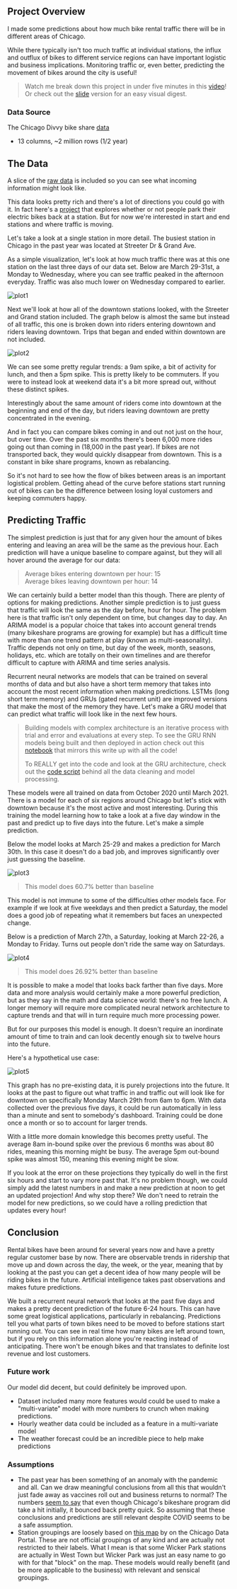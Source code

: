 ## Project Overview

I made some predictions about how much bike rental traffic there will be in different areas of Chicago.

While there typically isn't too much traffic at individual stations, the influx and outflux of bikes to different service regions can have important logistic and business implications. Monitoring traffic or, even better, predicting the movement of bikes around the city is useful!

>Watch me break down this project in under five minutes in this [video](https://youtu.be/e-K7Wk1LjuU)!
>Or check out the [slide](https://docs.google.com/presentation/d/1q1-8wEhc5NM7hwvC_pcPdODU0MeUuYW5fAwNUWNUK4Y/edit#slide=id.gd11b90b2b9_0_101) version for an easy visual digest.

### Data Source

The Chicago Divvy bike share [data](https://divvy-tripdata.s3.amazonaws.com/index.html)
- 13 columns, ~2 million rows (1/2 year)

## The Data
A slice of the [raw data](https://github.com/nick-kopy/Predicting-Bike-Rental-Station-Traffic/blob/main/data_sample.csv) is included so you can see what incoming information might look like.

This data looks pretty rich and there's a lot of directions you could go with it. In fact here's a [project](https://github.com/nick-kopy/Modeling-Electric-Rental-Bike-Lock-Ups) that explores whether or not people park their electric bikes back at a station. But for now we're interested in start and end stations and where traffic is moving. 

Let's take a look at a single station in more detail. The busiest station in Chicago in the past year was located at Streeter Dr & Grand Ave.

As a simple visualization, let's look at how much traffic there was at this one station on the last three days of our data set. Below are March 29-31st, a Monday to Wednesday, where you can see traffic peaked in the afternoon everyday. Traffic was also much lower on Wednesday compared to earlier.

![plot1](graphs/streeter_grand.jpg)

Next we'll look at how all of the downtown stations looked, with the Streeter and Grand station included. The graph below is almost the same but instead of all traffic, this one is broken down into riders entering downtown and riders leaving downtown. Trips that began and ended within downtown are not included.

![plot2](graphs/downtown_inout.jpg)

We can see some pretty regular trends: a 9am spike, a bit of activity for lunch, and then a 5pm spike. This is pretty likely to be commuters. If you were to instead look at weekend data it's a bit more spread out, without these distinct spikes.

Interestingly about the same amount of riders come into downtown at the beginning and end of the day, but riders leaving downtown are pretty concentrated in the evening.

And in fact you can compare bikes coming in and out not just on the hour, but over time. Over the past six months there's been 6,000 more rides going out than coming in (18,000 in the past year). If bikes are not transported back, they would quickly disappear from downtown. This is a constant in bike share programs, known as rebalancing.

So it's not hard to see how the flow of bikes between areas is an important logistical problem. Getting ahead of the curve before stations start running out of bikes can be the difference between losing loyal customers and keeping commuters happy.

## Predicting Traffic
The simplest prediction is just that for any given hour the amount of bikes entering and leaving an area will be the same as the previous hour. Each prediction will have a unique baseline to compare against, but they will all hover around the average for our data:

>Average bikes entering downtown per hour: 15  
>Average bikes leaving downtown per hour: 14  

We can certainly build a better model than this though. There are plenty of options for making predictions. Another simple prediction is to just guess that traffic will look the same as the day before, hour for hour. The problem here is that traffic isn't only dependent on time, but changes day to day. An ARIMA model is a popular choice that takes into account general trends (many bikeshare programs are growing for example) but has a difficult time with more than one trend pattern at play (known as multi-seasonality). Traffic depends not only on time, but day of the week, month, seasons, holidays, etc. which are totally on their own timelines and are therefor difficult to capture with ARIMA and time series analysis.

Recurrent neural networks are models that can be trained on several months of data and but also have a short term memory that takes into account the most recent information when making predictions. LSTMs (long short term memory) and GRUs (gated recurrent unit) are improved versions that make the most of the memory they have. Let's make a GRU model that can predict what traffic will look like in the next few hours.

>Building models with complex architecture is an iterative process with trial and error and evaluations at every step. To see the GRU RNN models being built and then deployed in action check out this [notebook](https://github.com/nick-kopy/Predicting-Bike-Rental-Station-Traffic/blob/main/prediction.ipynb) that mirrors this write up with all the code!
>
>To REALLY get into the code and look at the GRU architecture, check out the [code script](https://github.com/nick-kopy/Predicting-Bike-Rental-Station-Traffic/blob/main/model_funcs.py) behind all the data cleaning and model processing.

These models were all trained on data from October 2020 until March 2021. There is a model for each of six regions around Chicago but let's stick with downtown because it's the most active and most interesting. During this training the model learning how to take a look at a five day window in the past and predict up to five days into the future. Let's make a simple prediction.

Below the model looks at March 25-29 and makes a prediction for March 30th. In this case it doesn't do a bad job, and improves significantly over just guessing the baseline.

![plot3](graphs/mar_30.jpg)

>This model does 60.7% better than baseline

This model is not immune to some of the difficulties other models face. For example if we look at five weekdays and then predict a Saturday, the model does a good job of repeating what it remembers but faces an unexpected change.

Below is a prediction of March 27th, a Saturday, looking at March 22-26, a Monday to Friday. Turns out people don't ride the same way on Saturdays.

![plot4](graphs/mar_27.jpg)

>This model does 26.92% better than baseline

It is possible to make a model that looks back farther than five days. More data and more analysis would certainly make a more powerful prediction, but as they say in the math and data science world: there's no free lunch. A longer memory will require more complicated neural network architecture to capture trends and that will in turn require much more processing power.

But for our purposes this model is enough. It doesn't require an inordinate amount of time to train and can look decently enough six to twelve hours into the future.

Here's a hypothetical use case:

![plot5](graphs/mar_29.png)

This graph has no pre-existing data, it is purely projections into the future. It looks at the past to figure out what traffic in and traffic out will look like for downtown on specifically Monday March 29th from 6am to 6pm. With data collected over the previous five days, it could be run automatically in less than a minute and sent to somebody's dashboard. Training could be done once a month or so to account for larger trends. 

With a little more domain knowledge this becomes pretty useful. The average 8am in-bound spike over the previous 6 months was about 80 rides, meaning this morning might be busy. The average 5pm out-bound spike was almost 150, meaning this evening might be slow.

If you look at the error on these projections they typically do well in the first six hours and start to vary more past that. It's no problem though, we could simply add the latest numbers in and make a new prediction at noon to get an updated projection! And why stop there? We don't need to retrain the model for new predictions, so we could have a rolling prediction that updates every hour!

## Conclusion
Rental bikes have been around for several years now and have a pretty regular customer base by now. There are observable trends in ridership that move up and down across the day, the week, or the year, meaning that by looking at the past you can get a decent idea of how many people will be riding bikes in the future. Artificial intelligence takes past observations and makes future predictions.

We built a recurrent neural network that looks at the past five days and makes a pretty decent prediction of the future 6-24 hours. This can have some great logistical applications, particularly in rebalancing. Predictions tell you what parts of town bikes need to be moved to before stations start running out. You can see in real time how many bikes are left around town, but if you rely on this information alone you're reacting instead of anticipating. There won't be enough bikes and that translates to definite lost revenue and lost customers.

### Future work
Our model did decent, but could definitely be improved upon.
- Dataset included many more features would could be used to make a "multi-variate" model with more numbers to crunch when making predictions.
- Hourly weather data could be included as a feature in a multi-variate model
- The weather forecast could be an incredible piece to help make predictions

### Assumptions

- The past year has been something of an anomaly with the pandemic and all. Can we draw meaningful conclusions from all this that wouldn't just fade away as vaccines roll out and business returns to normal? The numbers [seem to say](https://github.com/nick-kopy/Exploration-of-bike-share-programs-post-pandemic) that even though Chicago's bikeshare program did take a hit initially, it bounced back pretty quick. So assuming that these conclusions and predictions are still relevant despite COVID seems to be a safe assumption.
- Station groupings are loosely based on [this map](https://data.cityofchicago.org/Transportation/Divvy-Bicycle-Stations-All-Map/bk89-9dk7) by on the Chicago Data Portal. These are not official groupings of any kind and are actually not restricted to their labels. What I mean is that some Wicker Park stations are actually in West Town but Wicker Park was just an easy name to go with for that "block" on the map. These models would really benefit (and be more applicable to the business) with relevant and sensical groupings.